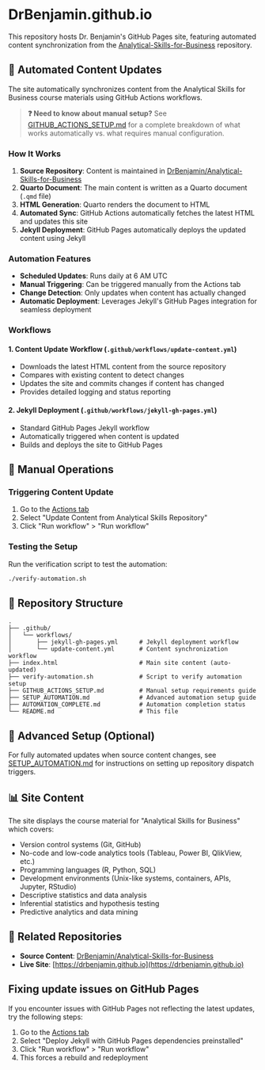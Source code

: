 # DrBenjamin.github.io

This repository hosts Dr. Benjamin's GitHub Pages site, featuring automated content synchronization from the [Analytical-Skills-for-Business](https://github.com/DrBenjamin/Analytical-Skills-for-Business) repository.

## 🤖 Automated Content Updates

The site automatically synchronizes content from the Analytical Skills for Business course materials using GitHub Actions workflows.

> **❓ Need to know about manual setup?** See [GITHUB_ACTIONS_SETUP.md](GITHUB_ACTIONS_SETUP.md) for a complete breakdown of what works automatically vs. what requires manual configuration.

### How It Works

1. **Source Repository**: Content is maintained in [DrBenjamin/Analytical-Skills-for-Business](https://github.com/DrBenjamin/Analytical-Skills-for-Business)
2. **Quarto Document**: The main content is written as a Quarto document (`.qmd` file)
3. **HTML Generation**: Quarto renders the document to HTML
4. **Automated Sync**: GitHub Actions automatically fetches the latest HTML and updates this site
5. **Jekyll Deployment**: GitHub Pages automatically deploys the updated content using Jekyll

### Automation Features

- **Scheduled Updates**: Runs daily at 6 AM UTC
- **Manual Triggering**: Can be triggered manually from the Actions tab
- **Change Detection**: Only updates when content has actually changed
- **Automatic Deployment**: Leverages Jekyll's GitHub Pages integration for seamless deployment

### Workflows

#### 1. Content Update Workflow (`.github/workflows/update-content.yml`)
- Downloads the latest HTML content from the source repository
- Compares with existing content to detect changes
- Updates the site and commits changes if content has changed
- Provides detailed logging and status reporting

#### 2. Jekyll Deployment (`.github/workflows/jekyll-gh-pages.yml`)
- Standard GitHub Pages Jekyll workflow
- Automatically triggered when content is updated
- Builds and deploys the site to GitHub Pages

## 🔧 Manual Operations

### Triggering Content Update
1. Go to the [Actions tab](https://github.com/DrBenjamin/DrBenjamin.github.io/actions)
2. Select "Update Content from Analytical Skills Repository"
3. Click "Run workflow" > "Run workflow"

### Testing the Setup
Run the verification script to test the automation:
```bash
./verify-automation.sh
```

## 📁 Repository Structure

```
.
├── .github/
│   └── workflows/
│       ├── jekyll-gh-pages.yml      # Jekyll deployment workflow
│       └── update-content.yml       # Content synchronization workflow
├── index.html                       # Main site content (auto-updated)
├── verify-automation.sh             # Script to verify automation setup
├── GITHUB_ACTIONS_SETUP.md          # Manual setup requirements guide
├── SETUP_AUTOMATION.md              # Advanced automation setup guide
├── AUTOMATION_COMPLETE.md           # Automation completion status
└── README.md                        # This file
```

## 🚀 Advanced Setup (Optional)

For fully automated updates when source content changes, see [SETUP_AUTOMATION.md](SETUP_AUTOMATION.md) for instructions on setting up repository dispatch triggers.

## 📊 Site Content

The site displays the course material for "Analytical Skills for Business" which covers:

- Version control systems (Git, GitHub)
- No-code and low-code analytics tools (Tableau, Power BI, QlikView, etc.)
- Programming languages (R, Python, SQL)
- Development environments (Unix-like systems, containers, APIs, Jupyter, RStudio)
- Descriptive statistics and data analysis
- Inferential statistics and hypothesis testing
- Predictive analytics and data mining

## 🔗 Related Repositories

- **Source Content**: [DrBenjamin/Analytical-Skills-for-Business](https://github.com/DrBenjamin/Analytical-Skills-for-Business)
- **Live Site**: [https://drbenjamin.github.io](https://drbenjamin.github.io)

## Fixing update issues on GitHub Pages

If you encounter issues with GitHub Pages not reflecting the latest updates, try the following steps:

1. Go to the [Actions tab](https://github.com/DrBenjamin/DrBenjamin.github.io/actions)
2. Select "Deploy Jekyll with GitHub Pages dependencies preinstalled"
3. Click "Run workflow" > "Run workflow"
4. This forces a rebuild and redeployment
